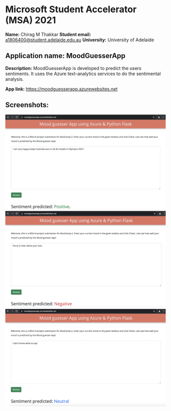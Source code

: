 # Microsoft Student Accelerator (MSA) 2021

**Name:** Chirag M Thakkar
**Student email:** a1806400@student.adelaide.edu.au
**University:** University of Adelaide 

## Application name: MoodGuesserApp

**Description:** MoodGuesserApp is developed to predict the users sentiments. It uses the Azure text-analytics services to do the sentimental analysis.

**App link:** https://moodguesserapp.azurewebsites.net

## Screenshots:

![alt text](https://github.com/chiragmthakkar/MSA/blob/main/positive.png)
![alt text](https://github.com/chiragmthakkar/MSA/blob/main/negative.png)
![alt text](https://github.com/chiragmthakkar/MSA/blob/main/neutral.png)




